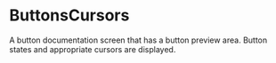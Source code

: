 # ButtonsCursors
 A button documentation screen that has a button preview area. Button states and appropriate cursors are displayed.
